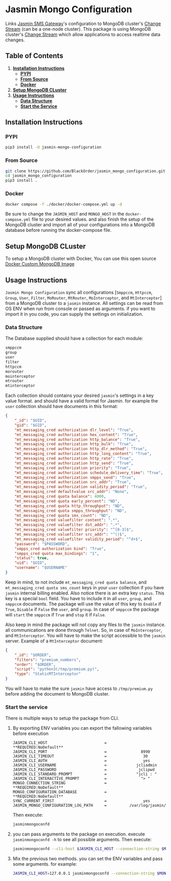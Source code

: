 # Jasmin Mongo Configuration

Links [Jasmin SMS Gateway](https://github.com/jookies/jasmin)'s configuration to MongoDB cluster's [Change Stream](https://www.mongodb.com/docs/manual/changeStreams/) (can be a one-node cluster). This package is using MongoDB cluster's [Change Stream](https://www.mongodb.com/docs/manual/changeStreams/) which allow applications to access realtime data changes.

## Table of Contents

1. **[Installation Instructions](#installation-instructions)**
    + **[PYPI](#pypi)**
    + **[From Source](#from-source)**
    + **[Docker](#docker)**
2. **[Setup MongoDB CLuster](#setup-mongodb-cluster)**
3. **[Usage Instructions](#usage-instructions)**
    + **[Data Structure](#data-structure)**
    + **[Start the Service](#start-the-service)**

## Installation Instructions

### PYPI

```bash
pip3 install -U jasmin-mongo-configuration
```

### From Source

```bash
git clone https://github.com/BlackOrder/jasmin_mongo_configuration.git
cd jasmin_mongo_configuration
pip3 install .
```

### Docker

```bash
docker compose -f ./docker/docker-compose.yml up -d
```

Be sure to change the `JASMIN_HOST` and `MONGO_HOST` in the `docker-compose.yml` file to your desired values. and also finish the setup of the MongoDB cluster and import all of your configurations into a MongoDB database before running the docker-compose file.

## Setup MongoDB CLuster

To setup a MongoDB cluster with Docker, You can use this open source [Docker Custom MongoDB Image](https://github.com/BlackOrder/mongo-cluster)

## Usage Instructions

`Jasmin Mongo Configuration` sync all configurations [`Smppccm`, `Httpccm`, `Group`, `User`, `Filter`, `MoRouter`, `MtRouter`, `MoInterceptor`, and `MtInterceptor`] from a MongoDB cluster to a `jasmin` instance. All settings can be read from OS ENV when run from console or passed as arguments. if you want to import it in you code, you can supply the settings on initialization.

### Data Structure

The Database supplied should have a collection for each module:

```bash
smppccm
group
user
filter
httpccm
morouter
mointerceptor
mtrouter
mtinterceptor
```

Each collection should contains your desired `jasmin`'s settings in a key value format. and should have a valid format for Jasmin. for example the `user` collection should have documents in this format:

```json
{
    "_id": "$UID",
    "gid": "$GID",
    "mt_messaging_cred authorization dlr_level": "True",
    "mt_messaging_cred authorization hex_content": "True",
    "mt_messaging_cred authorization http_balance": "True",
    "mt_messaging_cred authorization http_bulk": "True",
    "mt_messaging_cred authorization http_dlr_method": "True",
    "mt_messaging_cred authorization http_long_content": "True",
    "mt_messaging_cred authorization http_rate": "True",
    "mt_messaging_cred authorization http_send": "True",
    "mt_messaging_cred authorization priority": "True",
    "mt_messaging_cred authorization schedule_delivery_time": "True",
    "mt_messaging_cred authorization smpps_send": "True",
    "mt_messaging_cred authorization src_addr": "True",
    "mt_messaging_cred authorization validity_period": "True",
    "mt_messaging_cred defaultvalue src_addr": "None",
    "mt_messaging_cred quota balance": 4000,
    "mt_messaging_cred quota early_percent": "ND",
    "mt_messaging_cred quota http_throughput": "ND",
    "mt_messaging_cred quota smpps_throughput": "ND",
    "mt_messaging_cred quota sms_count": "ND",
    "mt_messaging_cred valuefilter content": ".*",
    "mt_messaging_cred valuefilter dst_addr": ".*",
    "mt_messaging_cred valuefilter priority": "^[0-3]$",
    "mt_messaging_cred valuefilter src_addr": "^()$",
    "mt_messaging_cred valuefilter validity_period": "^d+$",
    "password": "$PASSWORD",
    "smpps_cred authorization bind": "True",
    "smpps_cred quota max_bindings": "1",
    "status": true,
    "uid": "$UID",
    "username": "$USERNAME"
}
```

Keep in mind, to not include `mt_messaging_cred quota balance`, and `mt_messaging_cred quota sms_count` keys in your `user` collection if you have `jasmin` internal billing enabled.
Also notice there is an extra key `status`. This key is a special `bool` field. You have to include it in all `user`, `group`, and `smppccm` documents. The package will use the value of this key to `Enable` if `True`, `Disable` if `False` the `user`, and `group`. In case of `smppccm` the package will `start` the `smppccm` if `True` and `stop` it if `False`.

Also keep in mind the package will not copy any files to the `jasmin` instance. all communications are done through `Telnet`. So, in case of `MoInterceptor`, and `MtInterceptor`. You will have to make the script accessible to the `jasmin` server. Example of a `MtInterceptor` document:

```json
{
    "_id": "$ORDER",
    "filters": "premium_numbers",
    "order": "$ORDER",
    "script": "python3(/tmp/premium.py)",
    "type": "StaticMTInterceptor"
}
```

You will have to make the sure `jasmin` have access to `/tmp/premium.py` before adding the document to MongoDB cluster.

### Start the service

There is multiple ways to setup the package from CLI.

1. By exporting ENV variables
    you can export the fallowing variables before execution

    ```env
    JASMIN_CLI_HOST                         =       **REQUIRED:NoDefault**
    JASMIN_CLI_PORT                         =               8990
    JASMIN_CLI_TIMEOUT                      =                30
    JASMIN_CLI_AUTH                         =                yes
    JASMIN_CLI_USERNAME                     =             jcliadmin
    JASMIN_CLI_PASSWORD                     =              jclipwd
    JASMIN_CLI_STANDARD_PROMPT              =             "jcli : "
    JASMIN_CLI_INTERACTIVE_PROMPT           =               "> "
    MONGO_CONNECTION_STRING                 =       **REQUIRED:NoDefault**
    MONGO_CONFIGURATION_DATABASE            =       **REQUIRED:NoDefault**
    SYNC_CURRENT_FIRST                      =                yes
    JASMIN_MONGO_CONFIGURATION_LOG_PATH     =          /var/log/jasmin/
    ```

    Then execute:

    ```bash
    jasminmongoconfd
    ```

2. you can pass arguments to the package on execution. execute ` jasminmongoconfd -h ` to see all possible arguments. Then execute:

    ```bash
    jasminmongoconfd --cli-host $JASMIN_CLI_HOST --connection-string $MONGO_CONNECTION_STRING --configuration-database $MONGO_CONFIGURATION_DATABASE
    ```

3. Mix the previous two methods. you can set the ENV variables and pass some arguments. for example:

    ```bash
    JASMIN_CLI_HOST=127.0.0.1 jasminmongoconfd --connection-string $MONGO_CONNECTION_STRING --configuration-database $MONGO_CONFIGURATION_DATABASE
    ```
